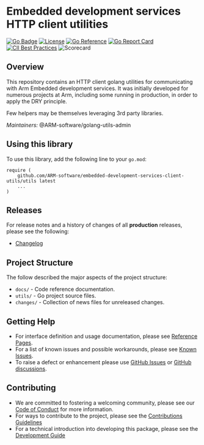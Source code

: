 <!--
Copyright (C) 2020-2024 Arm Limited or its affiliates and Contributors. All rights reserved.
SPDX-License-Identifier: Apache-2.0
-->
# Embedded development services HTTP client utilities

[![Go Badge](https://img.shields.io/badge/go-v1.23.3-blue)](https://golang.org/)
[![License](https://img.shields.io/badge/License-Apache%202.0-blue.svg)](https://opensource.org/licenses/Apache-2.0)
[![Go Reference](https://pkg.go.dev/badge/github.com/ARM-software/embedded-development-services-client-utils/utils.svg)](https://pkg.go.dev/github.com/ARM-software/embedded-development-services-client-utils/utils)
[![Go Report Card](https://goreportcard.com/badge/github.com/ARM-software/embedded-development-services-client-utils/utils)](https://goreportcard.com/report/github.com/ARM-software/embedded-development-services-client-utils/utils)
[![CII Best Practices](https://bestpractices.coreinfrastructure.org/projects/9086/badge)](https://bestpractices.coreinfrastructure.org/projects/9086)
![Scorecard](https://img.shields.io/ossf-scorecard/github.com/ARM-software/embedded-development-services-client-utils?label=openssf%20scorecard&style=flat)

## Overview
 
This repository contains an HTTP client golang utilities for communicating with Arm Embedded development services. It was initially developed for numerous projects at Arm, including some running in production, in order to apply the DRY principle.

Few helpers may be themselves leveraging 3rd party libraries.

*Maintainers:* @ARM-software/golang-utils-admin
 
## Using this library

To use this library, add the following line to your `go.mod`:
```
require (
    github.com/ARM-software/embedded-development-services-client-utils/utils latest
    ...
)
```


## Releases

For release notes and a history of changes of all **production** releases, please see the following:

- [Changelog](CHANGELOG.md)

## Project Structure

The follow described the major aspects of the project structure:

- `docs/` - Code reference documentation.
- `utils/` - Go project source files.
- `changes/` - Collection of news files for unreleased changes.


## Getting Help

- For interface definition and usage documentation, please see [Reference Pages](https://pkg.go.dev/github.com/ARM-software/embedded-development-services-client-utils/utils).
- For a list of known issues and possible workarounds, please see [Known Issues](KNOWN_ISSUES.md).
- To raise a defect or enhancement please use [GitHub Issues](https://github.com/ARM-software/embedded-development-services-client-utils/issues) or [GitHub discussions](https://github.com/ARM-software/embedded-development-services-client-utils/discussions).

## Contributing

- We are committed to fostering a welcoming community, please see our
  [Code of Conduct](CODE_OF_CONDUCT.md) for more information.
- For ways to contribute to the project, please see the [Contributions Guidelines](CONTRIBUTING.md)
- For a technical introduction into developing this package, please see the [Development Guide](DEVELOPMENT.md)
